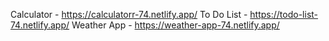 Calculator  -  https://calculatorr-74.netlify.app/
To Do List  -  https://todo-list-74.netlify.app/
Weather App -  https://weather-app-74.netlify.app/
